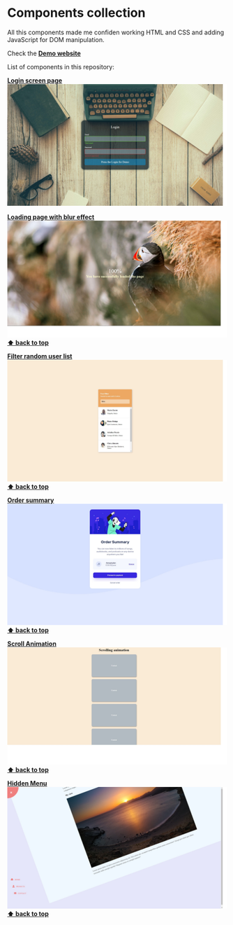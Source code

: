 # Components collection
All this components made me confiden working HTML and CSS and adding JavaScript for DOM manipulation.

Check the [**Demo website**](https://components.dimitargegov.com/)

List of components in this repository:

[**Login screen page**](https://github.com/MitkoDG/components-collection/tree/main/login-screen-errors)
[![Login screen page](https://github.com/MitkoDG/components-collection/blob/main/login-screen-errors/screenshot.jpg "Login screen page")](https://components.dimitargegov.com/login-screen-errors/index.html)

[**Loading page with blur effect**](https://github.com/MitkoDG/components-collection/tree/main/fade-to-clear-loading-screen)
[![Loading page with blur effect picture](https://github.com/MitkoDG/components-collection/blob/main/fade-to-clear-loading-screen/screenshot.jpg "Loading page with blur effect")](https://components.dimitargegov.com/fade-to-clear-loading-screen/index.html)
**[⬆ back to top](#components-collection)**

[**Filter random user list**](https://github.com/MitkoDG/components-collection)
[![Filter random user list](https://github.com/MitkoDG/components-collection/blob/main/user-filter/screenshot.jpg "Filter random user list")](https://components.dimitargegov.com/user-filter/index.html)
**[⬆ back to top](#components-collection)**

[**Order summary**](https://github.com/MitkoDG/order-summary-landing-page)
[![Order summary](https://github.com/MitkoDG/components-collection/blob/main/order-summary/screenshot.jpg "Order summary")](https://components.dimitargegov.com/order-summary/index.html)
**[⬆ back to top](#components-collection)**

[**Scroll Animation**](https://github.com/MitkoDG/components-collection/tree/main/scroll-animation)
[![Scroll Animation](https://github.com/MitkoDG/components-collection/blob/main/scroll-animation/screenshot.jpg "Scroll Animation")](https://components.dimitargegov.com/scroll-animation/index.html)
**[⬆ back to top](#components-collection)**

[**Hidden Menu**](https://github.com/MitkoDG/components-collection/tree/main/hidden-navigation)
[![Hidden Menu](https://github.com/MitkoDG/components-collection/blob/main/hidden-navigation/screenshot.jpg "Hidden Menu")](https://components.dimitargegov.com/hidden-navigation/index.html)
**[⬆ back to top](#components-collection)**
